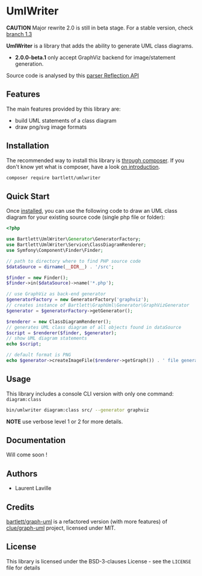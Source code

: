 # UmlWriter

**CAUTION** Major rewrite 2.0 is still in beta stage. For a stable version, check [branch 1.3](https://github.com/llaville/umlwriter/tree/1.3)  

**UmlWriter** is a library that adds the ability to generate UML class diagrams.

- **2.0.0-beta.1** only accept GraphViz backend for image/statement generation.

Source code is analysed by this [parser Reflection API](https://github.com/goaop/parser-reflection)

## Features

The main features provided by this library are:

* build UML statements of a class diagram
* draw png/svg image formats

## Installation

The recommended way to install this library is [through composer](http://getcomposer.org). 
If you don't know yet what is composer, have a look [on introduction](http://getcomposer.org/doc/00-intro.md).

```bash
composer require bartlett/umlwriter
```

## Quick Start

Once [installed](#installation), you can use the following code to draw an UML class
diagram for your existing source code (single php file or folder):

```php
<?php

use Bartlett\UmlWriter\Generator\GeneratorFactory;
use Bartlett\UmlWriter\Service\ClassDiagramRenderer;
use Symfony\Component\Finder\Finder;

// path to directory where to find PHP source code
$dataSource = dirname(__DIR__) . '/src';

$finder = new Finder();
$finder->in($dataSource)->name('*.php');

// use GraphViz as back-end generator
$generatorFactory = new GeneratorFactory('graphviz');
// creates instance of Bartlett\GraphUml\Generator\GraphVizGenerator
$generator = $generatorFactory->getGenerator();

$renderer = new ClassDiagramRenderer();
// generates UML class diagram of all objects found in dataSource
$script = $renderer($finder, $generator);
// show UML diagram statements
echo $script;

// default format is PNG
echo $generator->createImageFile($renderer->getGraph()) . ' file generated' . PHP_EOL;
```

## Usage

This library includes a console CLI version with only one command: `diagram:class`

```bash
bin/umlwriter diagram:class src/ --generator graphviz
```

**NOTE** use verbose level 1 or 2 for more details.

## Documentation

Will come soon !

## Authors

* Laurent Laville

## Credits

[bartlett/graph-uml](https://github.com/llaville/graph-uml) is a refactored version (with more features) of [clue/graph-uml](https://github.com/clue/graph-uml) project, licensed under MIT.

## License

This library is licensed under the BSD-3-clauses License - see the `LICENSE` file for details
